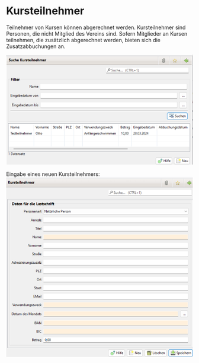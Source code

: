 # Kursteilnehmer

Teilnehmer von Kursen können abgerechnet werden. Kursteilnehmer sind Personen, die nicht Mitglied des Vereins sind. Sofern Mitglieder an Kursen teilnehmen, die zusätzlich abgerechnet werden, bieten sich die Zusatzabbuchungen an.

![](../assets/kursteilnehmerliste.png)

Eingabe eines neuen Kursteilnehmers:![](../assets/kursteilnehmerneu.png)

